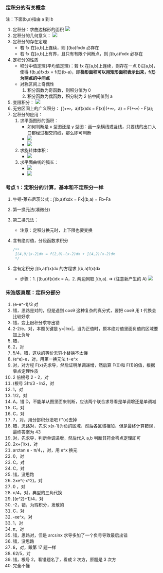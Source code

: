 ### 定积分的有关概念

注：下面(b,a)指由 a 到 b

1. 定积分：求曲边梯形的面积
   ![](https://blog-1300014307.cos.ap-guangzhou.myqcloud.com/202309181556345.png)
2. 定积分的几何意义：
   ![](https://blog-1300014307.cos.ap-guangzhou.myqcloud.com/202309181559179.png)
3. 定积分的存在定理
   - 若 fx 在[a,b]上连续，则 ∫(ba)fxdx 必存在
   - 若 fx 在[a,b]上有界，且只有有限个间断点，则 ∫(b,a)fxdx 必存在
4. 定积分的性质
   - 积分中值定理(平均值定理)：若 fx 在[a,b]上连续，则存在一点 ξ∈[a,b]，使得 f(b,a)fxdx = f(ξ)(b-a)，即**梯形面积可以用矩形面积表示出来，f(ξ)为两点的中间点**
   - 对称区间上奇偶性
     1. 积分函数为奇函数，则积分值为 0
     2. 积分函数为偶函数，积分制为 2 倍中间值到 a
5. 变限积分：
   ![](https://blog-1300014307.cos.ap-guangzhou.myqcloud.com/202309242314746.png)
6. 无穷区间上的广义积分：
   ∫(+∞，a)f(x)dx = F(x)|(+∞，a) = F(+∞) - F(a);
7. 定积分的应用：
   1. 求平面图形的面积：
      - 如何判断是 x 型图还是 y 型图：画一条横线或竖线，只要线的出口入口都经过相交的线，那么即可判断
      - ![](https://blog-1300014307.cos.ap-guangzhou.myqcloud.com/202309252247983.png)
      - ![](https://blog-1300014307.cos.ap-guangzhou.myqcloud.com/202309252337542.jpg)
   2. 求旋转体体积：
      - ![](https://blog-1300014307.cos.ap-guangzhou.myqcloud.com/202309252338117.png)
   3. 求平面曲线的弧长：
      - ![](https://blog-1300014307.cos.ap-guangzhou.myqcloud.com/202309262237499.png)
      - ![](https://blog-1300014307.cos.ap-guangzhou.myqcloud.com/202309262242085.png)

### 考点 1：定积分的计算，基本和不定积分一样

1. 牛顿-莱布尼茨公式：∫(b,a)fxdx = Fx|(b,a) = Fb-Fa
2. 第一换元法(凑微分)
3. 第二换元法：
   - 注意：定积分换元时，上下限也要变换
4. 含有绝对值，分段函数求积分

   ```js
   /**
    ∫(4,0)|x-2|dx = f(2,0)-(x-2)dx + ∫(4,2)(x-2)dx   
    */
   ```

5. 含有定积分 ∫(b,a)f(x)dx 的方程求 ∫(b,a)f(x)dx
   - 步骤：1. ∫(b,a)f(x)dx = A，2. 两边同取 ∫(b,a). => (注意新产生的 A)
     ![](https://blog-1300014307.cos.ap-guangzhou.myqcloud.com/202309242311039.png)

### 宋浩版真题：定积分部分

1. (e-e^-1)/3 对
2. 错，思路是对的，但是遇到 cosθ 这种复杂的真分式，要把 cosθ 用 t 代换会比较好求
3. 错，变上限积分求导出错
4. 2-2/e，对，本题关键是 y=|lnx|，当为正值时，原本绝对值里面负值的区域要加上负号
5. 错，
6. 2，对
7. 5/4，错，这块的等价无穷小替换不太懂
8. (e^e)-e，对，用第一换元法 t=e^x
9. 对，对方程 F(x)先求导，然后证明单调递增，然后算 F(0)和 F(1)的值，根据零点定理性质
10. 2 倍根号 2 - 2，对
11. (根号 3)π/3 - ln2，对
12. 1，对
13. 1/2，对
14. A，错 D，不能单从图里面来判断，应该两个联合求导看是单调增还是单调减
15. C，对
16. C，对
17. 7，对，用分部积分法吧 f''(x)去掉
18. 错，思路对，先求 x(x-1)为负的区域，然后各区域相加，但是最终计算错误，最终答案为 43
19. 对，先求导，判断单调递增，然后代入 a,b 判断其符合零点定理即可
20. 2x+(1/x)，对
21. arctan e - π/4，，对，用 e^x 换元
22. 0，对
23. C，对
24. C，对
25. 错，没思路
26. 2xe^(-x^2)，对
27. 0 ，对
28. π/4，对，典型的三角代换
29. [(e^2)+1]/4，对
30. -2，错，为瑕积分，发散的
31. C，对
32. -xe^x，对
33. 1，对
34. π，对
35. 错，思路对，但是 arcsinx 求导多加了一个负号导致最后出错
36. 错，没思路
37. 8，对，跟第 17 题一样
38. 62/5，对
39. 错，根号 2，看错题名了，看成 2 次方，原题是 3 次方
40. 完全不懂
